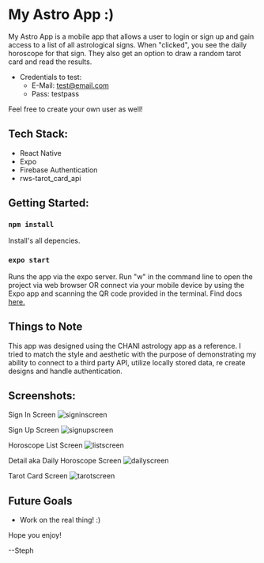 # My Astro App :)

My Astro App is a mobile app that allows a user to login or sign up and gain access to a list of all astrological signs. When "clicked", you see the daily horoscope for that sign. They also get an option to draw a random tarot card and read the results.

- Credentials to test:
  - E-Mail: test@email.com
  - Pass: testpass

Feel free to create your own user as well!

## Tech Stack:

- React Native
- Expo
- Firebase Authentication
- rws-tarot_card_api

## Getting Started:

### `npm install`

Install's all depencies.

### `expo start`

Runs the app via the expo server. Run "w" in the command line to open the project via web browser OR connect via your mobile device by using the Expo app and scanning the QR code provided in the terminal. Find docs [here.](https://docs.expo.dev/)

## Things to Note

This app was designed using the CHANI astrology app as a reference. I tried to match the style and aesthetic with the purpose of demonstrating my ability to connect to a third party API, utilize locally stored data, re create designs and handle authentication.

## Screenshots:

Sign In Screen
![signinscreen](./imgs/sign-in.PNG)

Sign Up Screen
![signupscreen](./imgs/sign-up.PNG)

Horoscope List Screen
![listscreen](./imgs/list.PNG)

Detail aka Daily Horoscope Screen
![dailyscreen](./imgs/daily.PNG)

Tarot Card Screen
![tarotscreen](./imgs/tarot.PNG)

## Future Goals

- Work on the real thing! :)

Hope you enjoy!

--Steph
